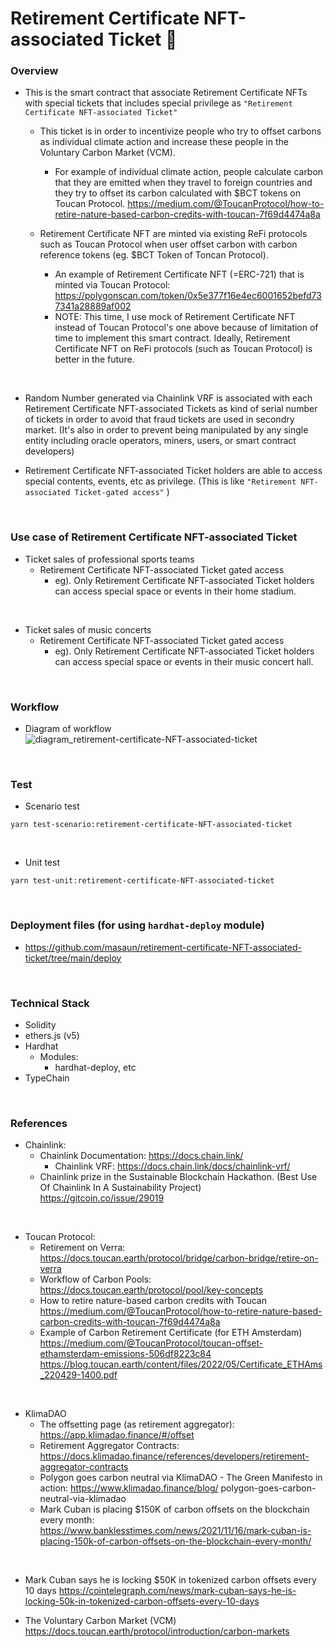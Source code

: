 # Retirement Certificate NFT-associated Ticket 🎫
### Overview
- This is the smart contract that associate Retirement Certificate NFTs with special tickets that includes special privilege as `"Retirement Certificate NFT-associated Ticket"`

  - This ticket is in order to incentivize people who try to offset carbons as individual climate action and increase these people in the Voluntary Carbon Market (VCM).
    - For example of individual climate action, people calculate carbon that they are emitted when they travel to foreign countries and they try to offset its carbon calculated with $BCT tokens on Toucan Protocol.
      https://medium.com/@ToucanProtocol/how-to-retire-nature-based-carbon-credits-with-toucan-7f69d4474a8a

  - Retirement Certificate NFT are minted via existing ReFi protocols such as Toucan Protocol when user offset carbon with carbon reference tokens (eg. $BCT Token of Toncan Protocol).  
    - An example of Retirement Certificate NFT (=ERC-721) that is minted via Toucan Protocol: https://polygonscan.com/token/0x5e377f16e4ec6001652befd737341a28889af002 
    - NOTE: This time, I use mock of Retirement Certificate NFT instead of Toucan Protocol's one above because of limitation of time to implement this smart contract. Ideally, Retirement Certificate NFT on ReFi protocols (such as Toucan Protocol) is better in the future. 

<br>

- Random Number generated via Chainlink VRF is associated with each Retirement Certificate NFT-associated Tickets as kind of serial number of tickets in order to avoid that fraud tickets are used in secondry market. (It's also in order to prevent being manipulated by any single entity including oracle operators, miners, users, or smart contract developers)

- Retirement Certificate NFT-associated Ticket holders are able to access special contents, events, etc as privilege. (This is like `"Retirement NFT-associated Ticket-gated access"` )

<br>

### Use case of Retirement Certificate NFT-associated Ticket
- Ticket sales of professional sports teams
  - Retirement Certificate NFT-associated Ticket gated access 
    - eg). Only Retirement Certificate NFT-associated Ticket holders can access special space or events in their home stadium.

<br>

- Ticket sales of music concerts
  - Retirement Certificate NFT-associated Ticket gated access
    - eg). Only Retirement Certificate NFT-associated Ticket holders can access special space or events in their music concert hall.

<br>

### Workflow
- Diagram of workflow
  ![diagram_retirement-certificate-NFT-associated-ticket](https://user-images.githubusercontent.com/19357502/178716431-e1281060-87f3-492c-87d3-14d450b4c3fe.jpeg)

<br>

### Test
- Scenario test
```
yarn test-scenario:retirement-certificate-NFT-associated-ticket
```

<br>

- Unit test
```
yarn test-unit:retirement-certificate-NFT-associated-ticket
```

<br/>

### Deployment files (for using `hardhat-deploy` module)
- https://github.com/masaun/retirement-certificate-NFT-associated-ticket/tree/main/deploy

<br>

### Technical Stack
- Solidity
- ethers.js (v5)
- Hardhat
  - Modules:
    - hardhat-deploy, etc
- TypeChain

<br>

### References
- Chainlink:
  - Chainlink Documentation: https://docs.chain.link/
    - Chainlink VRF: https://docs.chain.link/docs/chainlink-vrf/ 
  - Chainlink prize in the Sustainable Blockchain Hackathon. (Best Use Of Chainlink In A Sustainability Project)
  https://gitcoin.co/issue/29019

<br>

- Toucan Protocol:  
  - Retirement on Verra: https://docs.toucan.earth/protocol/bridge/carbon-bridge/retire-on-verra
  - Workflow of Carbon Pools: https://docs.toucan.earth/protocol/pool/key-concepts  
  - How to retire nature-based carbon credits with Toucan  
    https://medium.com/@ToucanProtocol/how-to-retire-nature-based-carbon-credits-with-toucan-7f69d4474a8a
  - Example of Carbon Retirement Certificate (for ETH Amsterdam)  
    https://medium.com/@ToucanProtocol/toucan-offset-ethamsterdam-emissions-506df8223c84  
    https://blog.toucan.earth/content/files/2022/05/Certificate_ETHAms_220429-1400.pdf  

<br>

- KlimaDAO  
  - The offsetting page (as retirement aggregator): https://app.klimadao.finance/#/offset  
  - Retirement Aggregator Contracts: https://docs.klimadao.finance/references/developers/retirement-aggregator-contracts  
  - Polygon goes carbon neutral via KlimaDAO - The Green Manifesto in action: https://www.klimadao.finance/blog/  polygon-goes-carbon-neutral-via-klimadao
  - Mark Cuban is placing $150K of carbon offsets on the blockchain every month: https://www.banklesstimes.com/news/2021/11/16/mark-cuban-is-placing-150k-of-carbon-offsets-on-the-blockchain-every-month/

<br>

- Mark Cuban says he is locking $50K in tokenized carbon offsets every 10 days
  https://cointelegraph.com/news/mark-cuban-says-he-is-locking-50k-in-tokenized-carbon-offsets-every-10-days

- The Voluntary Carbon Market (VCM)
  https://docs.toucan.earth/protocol/introduction/carbon-markets